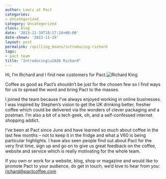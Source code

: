 ```yaml
---
author: Lowri at Pact
categories:
- Uncategorized
category: Uncategorized
class: blog
date: '2013-11-19T10:17:24+00:00'
date-shown: '2013-11-19'
layout: post
permalink: /spilling_beans/introducing-richard
tags:
- pact team
title: "Introducing\u2026 Richard"
---
```


Hi, I’m Richard and I find new customers for Pact.![Richard
King](http://pactcoffee.files.wordpress.com/2013/11/richard-f3dc1b655a7198c0e28c720419b0b32d.png)

Coffee as good as Pact’s shouldn’t be just for the chosen few so I find ways
for us to spread the word and bring Pact to the masses.

I joined the team because I’ve always enjoyed working in online businesses. I
was inspired by Stephen’s vision to get the UK drinking better, fresher coffee
which could be delivered via the wonders of clever packaging and a postman.
I’m also a bit of a tech geek, oh, and a self-confessed internet shopping
addict.

I’ve been at Pact since June and have learned so much about coffee in the last
few months – not to keep it in the fridge and what a V60 is being particular
highlights. I have also seen people find out about Pact for the very first
time, sign up and go on to give us great feedback on the coffee, website and
service which is really motivating for the whole team.

If you own or work for a website, blog, shop or magazine and would like to
promote Pact to your audience, do get in touch, we’d love to hear from you:
[richard@pactcoffee.com](mailto:richard@pactcoffee.com)